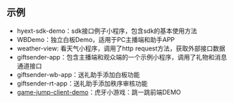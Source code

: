 ## 示例

* hyext-sdk-demo：sdk接口例子小程序，包含sdk的基本使用方法
* WBDemo：独立白板Demo，适用于PC主播端和助手APP
* weather-view: 看天气小程序，调用了http request方法，获取外部接口数据
* giftsender-app：包含主播端和观众端的一个示例小程序，调用了礼物和消息通道接口
* giftsender-wb-app：送礼助手添加白板功能
* giftsender-rt-app：送礼助手添加秩序审核功能
* [game-jump-client-demo](./game-jump-client-demo)：虎牙小游戏：跳一跳前端DEMO